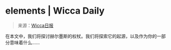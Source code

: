 <!--yml

category: 未分类

date: 2024-06-12 18:24:48

-->

# elements | Wicca Daily

> 来源：[Wicca日报](http://wiccadaily.com/tag/elements/#0001-01-01)

在本文中，我们将探讨赫尔墨斯的权杖。我们将探索它的起源，以及作为你的一部分意味着什么……
